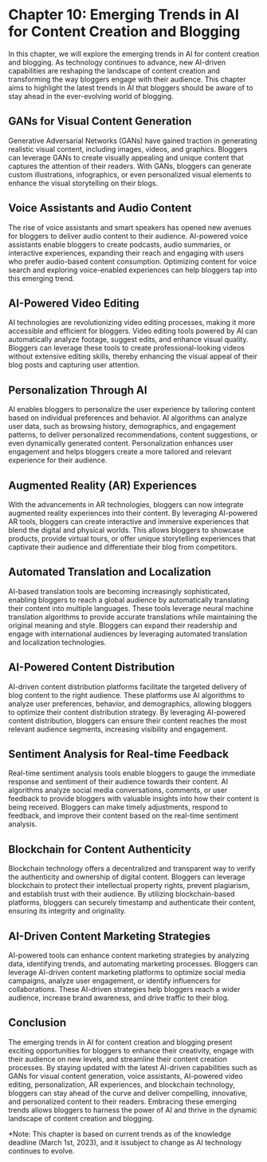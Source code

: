 Chapter 10: Emerging Trends in AI for Content Creation and Blogging
===================================================================

In this chapter, we will explore the emerging trends in AI for content creation and blogging. As technology continues to advance, new AI-driven capabilities are reshaping the landscape of content creation and transforming the way bloggers engage with their audience. This chapter aims to highlight the latest trends in AI that bloggers should be aware of to stay ahead in the ever-evolving world of blogging.

GANs for Visual Content Generation
----------------------------------

Generative Adversarial Networks (GANs) have gained traction in generating realistic visual content, including images, videos, and graphics. Bloggers can leverage GANs to create visually appealing and unique content that captures the attention of their readers. With GANs, bloggers can generate custom illustrations, infographics, or even personalized visual elements to enhance the visual storytelling on their blogs.

Voice Assistants and Audio Content
----------------------------------

The rise of voice assistants and smart speakers has opened new avenues for bloggers to deliver audio content to their audience. AI-powered voice assistants enable bloggers to create podcasts, audio summaries, or interactive experiences, expanding their reach and engaging with users who prefer audio-based content consumption. Optimizing content for voice search and exploring voice-enabled experiences can help bloggers tap into this emerging trend.

AI-Powered Video Editing
------------------------

AI technologies are revolutionizing video editing processes, making it more accessible and efficient for bloggers. Video editing tools powered by AI can automatically analyze footage, suggest edits, and enhance visual quality. Bloggers can leverage these tools to create professional-looking videos without extensive editing skills, thereby enhancing the visual appeal of their blog posts and capturing user attention.

Personalization Through AI
--------------------------

AI enables bloggers to personalize the user experience by tailoring content based on individual preferences and behavior. AI algorithms can analyze user data, such as browsing history, demographics, and engagement patterns, to deliver personalized recommendations, content suggestions, or even dynamically generated content. Personalization enhances user engagement and helps bloggers create a more tailored and relevant experience for their audience.

Augmented Reality (AR) Experiences
----------------------------------

With the advancements in AR technologies, bloggers can now integrate augmented reality experiences into their content. By leveraging AI-powered AR tools, bloggers can create interactive and immersive experiences that blend the digital and physical worlds. This allows bloggers to showcase products, provide virtual tours, or offer unique storytelling experiences that captivate their audience and differentiate their blog from competitors.

Automated Translation and Localization
--------------------------------------

AI-based translation tools are becoming increasingly sophisticated, enabling bloggers to reach a global audience by automatically translating their content into multiple languages. These tools leverage neural machine translation algorithms to provide accurate translations while maintaining the original meaning and style. Bloggers can expand their readership and engage with international audiences by leveraging automated translation and localization technologies.

AI-Powered Content Distribution
-------------------------------

AI-driven content distribution platforms facilitate the targeted delivery of blog content to the right audience. These platforms use AI algorithms to analyze user preferences, behavior, and demographics, allowing bloggers to optimize their content distribution strategy. By leveraging AI-powered content distribution, bloggers can ensure their content reaches the most relevant audience segments, increasing visibility and engagement.

Sentiment Analysis for Real-time Feedback
-----------------------------------------

Real-time sentiment analysis tools enable bloggers to gauge the immediate response and sentiment of their audience towards their content. AI algorithms analyze social media conversations, comments, or user feedback to provide bloggers with valuable insights into how their content is being received. Bloggers can make timely adjustments, respond to feedback, and improve their content based on the real-time sentiment analysis.

Blockchain for Content Authenticity
-----------------------------------

Blockchain technology offers a decentralized and transparent way to verify the authenticity and ownership of digital content. Bloggers can leverage blockchain to protect their intellectual property rights, prevent plagiarism, and establish trust with their audience. By utilizing blockchain-based platforms, bloggers can securely timestamp and authenticate their content, ensuring its integrity and originality.

AI-Driven Content Marketing Strategies
--------------------------------------

AI-powered tools can enhance content marketing strategies by analyzing data, identifying trends, and automating marketing processes. Bloggers can leverage AI-driven content marketing platforms to optimize social media campaigns, analyze user engagement, or identify influencers for collaborations. These AI-driven strategies help bloggers reach a wider audience, increase brand awareness, and drive traffic to their blog.

Conclusion
----------

The emerging trends in AI for content creation and blogging present exciting opportunities for bloggers to enhance their creativity, engage with their audience on new levels, and streamline their content creation processes. By staying updated with the latest AI-driven capabilities such as GANs for visual content generation, voice assistants, AI-powered video editing, personalization, AR experiences, and blockchain technology, bloggers can stay ahead of the curve and deliver compelling, innovative, and personalized content to their readers. Embracing these emerging trends allows bloggers to harness the power of AI and thrive in the dynamic landscape of content creation and blogging.

\*Note: This chapter is based on current trends as of the knowledge deadline (March 1st, 2023), and it issubject to change as AI technology continues to evolve.

